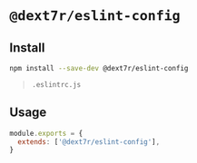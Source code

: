 # `@dext7r/eslint-config`

## Install

```bash
npm install --save-dev @dext7r/eslint-config
```

> `.eslintrc.js`

## Usage

```.eslintrc.js
module.exports = {
  extends: ['@dext7r/eslint-config'],
}
```
